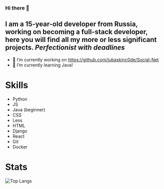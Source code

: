 ### Hi there 👋

## I am a 15-year-old developer from Russia, working on becoming a full-stack developer, here you will find all my more or less significant projects. *Perfectionist with deadlines*

- 🔭 I’m currently working on https://github.com/lubaskinc0de/Social-Net
- 🌱 I’m currently learning Java!

# Skills

- Python
- JS
- Java (beginner)
- CSS
- Less
- HTML
- Django
- React
- Git
- Docker

# Stats

![Top Langs](https://github-readme-stats.vercel.app/api/top-langs/?username=lubaskinc0de&theme=tokyonight)
